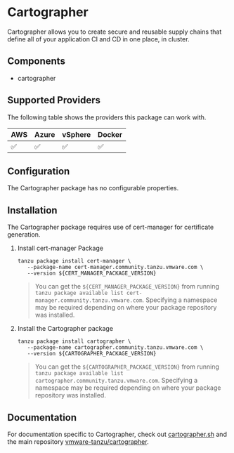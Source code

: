 # Cartographer

Cartographer allows you to create secure and reusable supply chains that define
all of your application CI and CD in one place, in cluster.

## Components

* cartographer

## Supported Providers

The following table shows the providers this package can work with.

| AWS  | Azure | vSphere | Docker |
|------|-------|---------|--------|
| ✅   | ✅    | ✅      | ✅     |

## Configuration

The Cartographer package has no configurable properties.

## Installation

The Cartographer package requires use of cert-manager for certificate
generation.

1. Install cert-manager Package

   ```shell
   tanzu package install cert-manager \
      --package-name cert-manager.community.tanzu.vmware.com \
      --version ${CERT_MANAGER_PACKAGE_VERSION}
   ```

   > You can get the `${CERT_MANAGER_PACKAGE_VERSION}` from running `tanzu
   > package available list cert-manager.community.tanzu.vmware.com`.
   > Specifying a namespace may be required depending on where your package
   > repository was installed.

2. Install the Cartographer package

   ```shell
   tanzu package install cartographer \
      --package-name cartographer.community.tanzu.vmware.com \
      --version ${CARTOGRAPHER_PACKAGE_VERSION}
   ```

   > You can get the `${CARTOGRAPHER_PACKAGE_VERSION}` from running `tanzu
   > package available list cartographer.community.tanzu.vmware.com`.
   > Specifying a namespace may be required depending on where your package
   > repository was installed.

## Documentation

For documentation specific to Cartographer, check out
[cartographer.sh](https://cartographer.sh) and the main repository
[vmware-tanzu/cartographer](https://github.com/vmware-tanzu/cartographer).

[carvel]: https://carvel.dev/
[Cartographer]: https://cartographer.sh
[kapp-controller]: https://github.com/vmware-tanzu/carvel-kapp-controller
[Tanzu CLI]: https://github.com/vmware-tanzu/tanzu-framework
[cert-manager]: https://github.com/cert-manager/cert-manager
